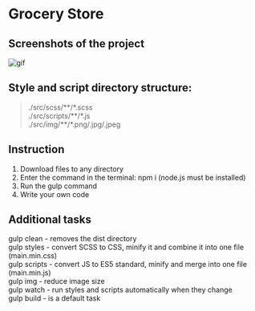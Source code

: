 # Grocery Store

## Screenshots of the project

![gif](readme-source/chrome_xegVlWbGtM.gif)

## Style and script directory structure:

> ./src/scss/\*\*/\*.scss  
> ./src/scripts/\*\*/\*.js  
> ./src/img/\*\*/\*.png/.jpg/.jpeg

## Instruction

1. Download files to any directory
2. Enter the command in the terminal: npm i (node.js must be installed)
3. Run the gulp command
4. Write your own code

## Additional tasks

gulp clean - removes the dist directory  
gulp styles - convert SCSS to CSS, minify it and combine it into one file (main.min.css)  
gulp scripts - convert JS to ES5 standard, minify and merge into one file (main.min.js)  
gulp img - reduce image size  
gulp watch - run styles and scripts automatically when they change  
gulp build - is a default task
